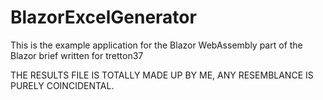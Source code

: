 # BlazorExcelGenerator

This is the example application for the Blazor WebAssembly part of the Blazor brief written for tretton37

THE RESULTS FILE IS TOTALLY MADE UP BY ME, ANY RESEMBLANCE IS PURELY COINCIDENTAL. 
